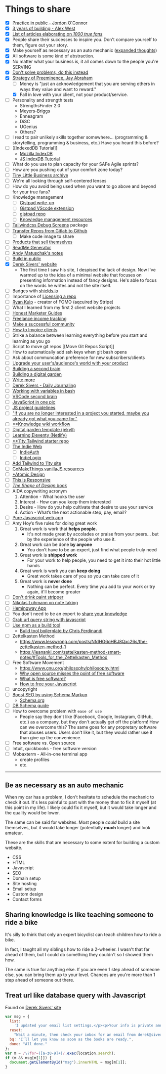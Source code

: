 # Things to share

- [x] [Practice in public - Jordon O'Connor](https://jdnoc.com/practice/)
- [x] [3 years of building - Alex West](https://www.alexwest.co/three_years/)
- [x] [List of articles elaborating on _1000 true fans_](https://ungated.media/article/tools/)
- [x] People share their successes to inspire you. Don't compare yourself to them, figure out your story.
- [x] Make yourself as necessary as an auto mechanic ([expanded thoughts](#be-as-necessary-as-an-auto-mechanic))
- [x] All software is some kind of abstraction.
- [x] No matter what your business is, it all comes down to the people you're SERVING
- [x] [Don't solve problems, do this instead](https://www.indiehackers.com/post/dont-solve-problems-7c871bf65b)
- [x] [Strategy of Preeminence, Jay Abraham](http://www.abraham.com/wp-content/uploads/2014/02/The-Strategy-Of-Preeminence1.pdf)
  - [ ] Money is "just an acknowledgement that you are serving others in ways they value and want to reward."
  - [x] Fall in love with your client, not your product/service.
- [ ] Personality and strength tests
  - StrengthsFinder 2.0
  - Meyers-Briggs
  - Enneagram
  - DiSC
  - UGenius
  - Others?
- [ ] I read to pair unlikely skills together somewhere... (programming & storytelling, programming & business, etc.) Have you heard this before?
- [ ] [[IndexedDB Tutorial]]
  - [Mozilla IndexDB](https://developer.mozilla.org/en-US/docs/Learn/JavaScript/Client-side_web_APIs/Client-side_storage#storing_complex_data_%E2%80%94_indexeddb)
  - [JS IndexDB Tutorial](https://javascript.info/indexeddb)
- [ ] What do you use to plan capacity for your SAFe Agile sprints?
- [ ] How are you pushing out of your comfort zone today?
- [ ] [Tiny Little Business archive](https://tinylittlebusinesses.com/email-archive/)
- [ ] We're all looking through self-centered lenses
- [ ] How do you avoid being used when you want to go above and beyond for your true fans?
- [ ] Knowledge management
  - [ ] [Gistpad write-up](https://tjaddison.com/blog/2020/07/using-gistpad-to-manage-your-github-digital-gardens/)
  - [ ] [Gistpad VScode extension](https://marketplace.visualstudio.com/items?itemName=vsls-contrib.gistfs)
  - [ ] [gistpad repo](https://github.com/codespaces-contrib/gistpad#readme)
  - [ ] [Knowledge management resources](https://github.com/brettkromkamp/awesome-knowledge-management)
- [ ] [Tailwindcss Debug Screens](https://github.com/jorenvanhee/tailwindcss-debug-screens) package
- [ ] [Transfer Repos from Gitlab to Github](https://stackoverflow.com/questions/22265837/transfer-git-repositories-from-gitlab-to-github-can-we-how-to-and-pitfalls-i#answer-22266000)
  - [ ] Make code image to share
- [ ] [Products that sell themselves](https://jdnoc.com/product-that-sells-itself/)
- [ ] [ReadMe Generator](https://github.com/kefranabg/readme-md-generator)
- [ ] [Andy Matuschak's notes](https://notes.andymatuschak.org)
- [ ] [Build in public](https://www.mentalnodes.com/the-only-way-to-learn-in-public-is-to-build-in-public)
- [x] [Derek Sivers' website](https://sive.rs/)
  - The first time I saw his site, I despised the lack of design. Now I've warmed up to the idea of a minimal website that focuses on presenting information instead of fancy designs. He's able to focus on the words he writes and not the site itself.
- [ ] Badges with [shields.io](https://shields.io)
- [ ] Importance of [Licensing a repo](https://docs.github.com/en/github/creating-cloning-and-archiving-repositories/licensing-a-repository)
- [ ] [Ryan Kulp](https://www.ryanckulp.com/) - creator of FOMO (aqcuired by Stripe)
- [ ] What I learned from my first 2 client website projects
- [ ] [Honest Marketer Guides](https://honestmarketer.com/guides)
- [ ] [Freelance income tracking](https://filthyrichwriter.com/best-way-track-freelance-income/)
- [ ] [Make a successful community](https://community.fandom.com/wiki/Help:Making_a_successful_community)
- [ ] [How to Invoice clients](https://filthyrichwriter.com/copywriting-qa-the-right-way-to-invoice-your-clients/)
- [ ] Strike a balance between learning everything before you start and learning as you go
- [ ] Script to move git repos [[Move Git Repos Script]]
- [ ] How to automatically add ssh keys when git bash opens
- [ ] Ask about communcation preference for new subscribers/clients
- [ ] [Upgrade your user's/audience's world with your product](https://joelhooks.com/badass-making-users-awesome-by-kathy-sierra)
- [ ] [Building a second brain](https://maggieappleton.com/basb)
- [ ] [Building a digital garden](https://tomcritchlow.com/2019/02/17/building-digital-garden/)
- [ ] [Write more](https://joelhooks.com/on-writing-more)
- [ ] [Derek Sivers - Daily Journaling](https://sive.rs/dj)
- [ ] [Working with variables in bash](https://www.howtogeek.com/442332/how-to-work-with-variables-in-bash/)
- [ ] [VSCode second brain](https://hodgkins.io/vscode-second-brain)
- [ ] [JavaScript in one pic](https://github.com/coodict/javascript-in-one-pic/blob/master/js%20in%20one%20pic.png)
- [ ] [JS project guidelines](https://github.com/elsewhencode/project-guidelines)
- [ ] ["If you are no longer interested in a project you started, maybe you already got what you came for."](https://news.ycombinator.com/item?id=22792829#22793146)
- [ ] [\*\*Knowledge wiki workflow](https://github.com/nikitavoloboev/knowledge/blob/master/other/wiki-workflow.md)
- [ ] [Digital garden template (jekyll)](https://github.com/maximevaillancourt/digital-garden-jekyll-template)
- [ ] [Learning Eleventy (Netlify)](https://www.netlify.com/blog/2020/04/09/lets-learn-eleventy-boost-your-jamstack-skills-with-11ty/)
- [ ] [\*\*11ty Tailwind starter repo](https://github.com/app-generator/eleventy-tailwind-starter)
- [ ] [The Indie Web](https://indieweb.org)
  - [ ] [IndieAuth](https://indieauth.net/)
  - [ ] [IndieLogin](https://indielogin.com)
- [ ] [Add Tailwind to 11ty site](https://hiltonmeyer.com/articles/add-tailwind-11ty.html)
- [ ] [GoMakeThings vanillaJS resources](https://gomakethings.com/start-here/)
- [ ] [\*Atomic Design](https://atomicdesign.bradfrost.com/chapter-1/)
- [ ] [This is Responsive](https://bradfrost.github.io/this-is-responsive/)
- [ ] [_The Shape of Design_ book](https://shapeofdesignbook.com/)
- [ ] AIDA copywriting acronym
  1. Attention - What hooks the user
  2. Interest - How can you keep them interested
  3. Desire - How do you help cultivate that desire to use your service
  4. Action - What’s the next actionable step, pay, email?
- [ ] [Pure Javascript web app](https://codingthesmartway.com/pure-javascript-building-a-real-world-application-from-scratch/)
- [ ] Amy Hoy’s five rules for doing great work
  1. Great work is work that **helps people.**
     - It's not made great by accolades or praise from your peers... but by the experience of the people who use it.
  2. Great work can be done **by anyone**
     - You don't have to be an expert, just find what people truly need
  3. Great work is **shipped work**
     - For your work to help people, you need to get it into their hot little hands
  4. Great work is work you can **keep doing**
     - Great work takes care of you so you can take care of it
  5. Great work is **never done**
     - Nothing can be perfect. Every time you add to your work or try again, it'll become greater
- [ ] [Don't drink paint stripper](https://levels.io/swiss-water/)
- [ ] [Nikolas Luhmann on note taking](https://luhmann.surge.sh/)
- [ ] [Hemingway App](http://www.hemingwayapp.com/)
- [ ] You don't need to be an expert to [share your knowledge](#sharing-knowledge-is-like-teaching-someone-to-ride-a-bike)
- [ ] [Grab url query string with javascript](#treat-url-like-database-query-with-javascript)
- [ ] [Use npm as a build tool](https://www.keithcirkel.co.uk/how-to-use-npm-as-a-build-tool/)
  - [Build tool boilerplate by Chris Ferdinandi](https://github.com/cferdinandi/build-tool-boilerplate)
- [ ] Zettelkasten Method
  - https://www.lesswrong.com/posts/NfdHG6oHBJ8Qxc26s/the-zettelkasten-method-1
  - https://leananki.com/zettelkasten-method-smart-notes/#Tools_for_the_Zettelkasten_Method
- [ ] Free Software Movement
  - https://www.gnu.org/philosophy/philosophy.html
  - [Why open source misses the point of free software](https://www.gnu.org/philosophy/open-source-misses-the-point.html)
  - [What is free software?](https://www.gnu.org/philosophy/free-sw.html)
  - [How to free your Javascript](https://www.gnu.org/software/librejs/free-your-javascript.html)
- [ ] uncopyright
- [ ] [Boost SEO by using Schema Markup](https://neilpatel.com/blog/get-started-using-schema/)
  - [Schema.org](https://schema.org/)
- [ ] [DB Schema guide](https://www.educative.io/blog/what-are-database-schemas-examples)
- [ ] How to overcome problem with `ease of use`
  - People say they don't like (Facebook, Google, Instagram, GitHub, etc.) as a company, but they don't actually get off the platform! How can we overcome this? The same goes for any propretary software that abuses users. Users don't like it, but they would rather use it than give up the convenience.
- [ ] Free software vs. Open source
- [ ] Intuit, quickbooks - free software version
- [ ] Mobaxterm - All-in-one terminal app
  - create profiles
  - etc.

---

## Be as necessary as an auto mechanic

When my car has a problem, I don't hesitate to schedule the mechanic to check it out. It's less painful to part with the money than to fix it myself (at this point in my life). I likely could fix it myself, but it would take longer and the quality would be lower.

The same can be said for websites. Most people _could_ build a site themselves, but it would take longer (potentially **much** longer) and look amateur.

These are the skills that are necessary to some extent for building a custom website.

- CSS
- HTML
- Javascript
- SEO
- Domain setup
- Site hosting
- Email setup
- Custom design
- Contact forms

## Sharing knowledge is like teaching someone to ride a bike

It's silly to think that only an expert bicyclist can teach children how to ride a bike.

In fact, I taught all my siblings how to ride a 2-wheeler. I wasn't that far ahead of them, but I could do something they couldn't so I showed them how.

The same is true for anything else. If you are even 1 step ahead of someone else, you can bring them up to your level. Chances are you're more than 1 step ahead of someone out there.

## Treat url like database query with Javascript

Found on [Derek Sivers' site](https://sive.rs/thanks?for=list)

```javascript
var msg = {
  list:
    'I updated your email list settings.</p><p>Your info is private and will never be sold to anyone else, ever.</p><p>Of course you can email me anytime at <a href="mailto:derek@sivers.org">derek@sivers.org</a>',
  reset:
    "Wait a minute, then check your inbox for an email from derek@sivers.org with the subject “your password reset link”.</p><p>If you don’t get it in a minute or two, please email me to let me know.",
  bq: "I’ll let you know as soon as the books are ready.",
  done: "All done."
};
var m = /\?for=([a-z0-9]+)/.exec(location.search);
if (m && msg[m[1]]) {
  document.getElementById("msg").innerHTML = msg[m[1]];
}
```
